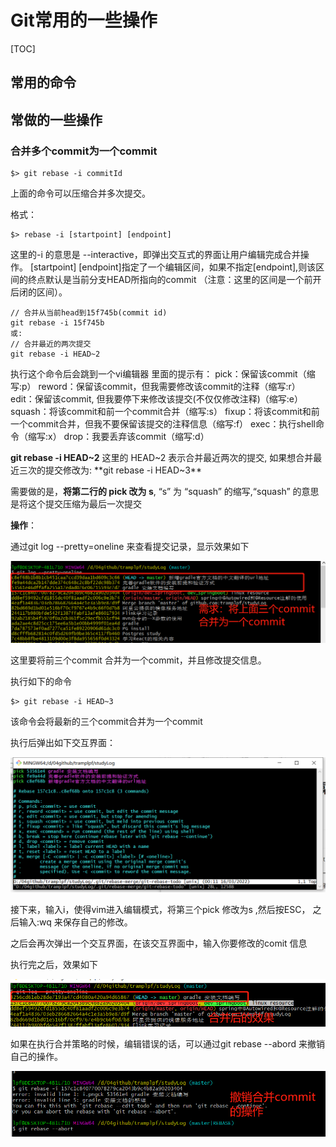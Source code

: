 # Git常用的一些操作

[TOC]



## 常用的命令

## 常做的一些操作

### 合并多个commit为一个commit

```shell
$> git rebase -i commitId
```

上面的命令可以压缩合并多次提交。 

格式：

```shell
$> rebase -i [startpoint] [endpoint]
```

这里的-i 的意思是 --interactive，即弹出交互式的界面让用户编辑完成合并操作。 [startpoint] [endpoint]指定了一个编辑区间，如果不指定[endpoint],则该区间的终点默认是当前分支HEAD所指向的commit （注意：这里的区间是一个前开后闭的区间）。 



```
// 合并从当前head到15f745b(commit id)
git rebase -i 15f745b
或:
// 合并最近的两次提交
git rebase -i HEAD~2
```



执行这个命令后会跳到一个vi编辑器
里面的提示有：
pick：保留该commit（缩写:p）
reword：保留该commit，但我需要修改该commit的注释（缩写:r）
edit：保留该commit, 但我要停下来修改该提交(不仅仅修改注释)（缩写:e）
squash：将该commit和前一个commit合并（缩写:s）
fixup：将该commit和前一个commit合并，但我不要保留该提交的注释信息（缩写:f）
exec：执行shell命令（缩写:x）
drop：我要丢弃该commit（缩写:d）



**git rebase -i HEAD~2** 这里的 HEAD~2 表示合并最近两次的提交, 如果想合并最近三次的提交修改为: **git rebase -i HEAD~3**



需要做的是，**将第二行的 pick 改为 s**, “s” 为 “squash” 的缩写,“squash” 的意思是将这个提交压缩为最后一次提交



**操作**：

通过git log  --pretty=oneline 来查看提交记录，显示效果如下

<img src="pic\001_多个commit合并为一个commit\01_将多个commit合并为一个commit.png">

这里要将前三个commit 合并为一个commit，并且修改提交信息。 

执行如下的命令

```shell
$> git rebase -i HEAD~3
```

该命令会将最新的三个commit合并为一个commit

执行后弹出如下交互界面：

<img src="./pic/001_多个commit合并为一个commit/002_gitRebase命令合并多个commit.png">

接下来，输入i，使得vim进入编辑模式，将第三个pick 修改为s ,然后按ESC， 之后输入:wq 来保存自己的修改。



之后会再次弹出一个交互界面，在该交互界面中，输入你要修改的comit 信息



执行完之后，效果如下

<img src="./pic/001_多个commit合并为一个commit/05_合并后的效果.png">



如果在执行合并策略的时候，编辑错误的话，可以通过git rebase --abord 来撤销自己的操作。 

<img src="./pic/001_多个commit合并为一个commit/003_撤销合并commit的操作.png">